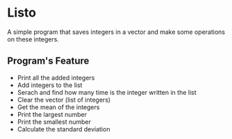 # Listo
A simple program that saves integers in a vector and make some operations on these integers.

## Program's Feature
- Print all the added integers
- Add integers to the list
- Serach and find how many time is the integer written in the list 
- Clear the vector (list of integers)
- Get the mean of the integers
- Print the largest number 
- Print the smallest number
- Calculate the standard deviation

